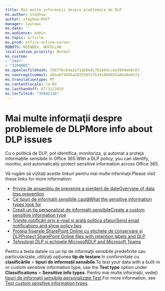 ```yaml
---
title: Mai multe informaţii despre problemele de DLP
ms.author: stephow
author: stephow-MSFT
manager: laurawi
ms.date: ''
ms.audience: admin
ms.topic: article
ms.prod: office-online-server
ROBOTS: NOINDEX, NOFOLLOW
localization_priority: Normal
ms.custom:
- "2447"
- "3200001"
ms.openlocfilehash: 7687f6cb4a2e71a68edc762e69ccee2994e60c6f
ms.sourcegitcommit: d6ea6f4456a582559f27b34c0b9455a86a8e61f1
ms.translationtype: MT
ms.contentlocale: ro-RO
ms.lasthandoff: 07/31/2019
ms.locfileid: "35941116"
---
```

# <a name="more-info-about-dlp-issues"></a><span data-ttu-id="fd70f-102">Mai multe informaţii despre problemele de DLP</span><span class="sxs-lookup"><span data-stu-id="fd70f-102">More info about DLP issues</span></span>

<span data-ttu-id="fd70f-103">Cu o politică de DLP, pot identifica, monitoriza, şi automat a proteja informaţiile sensibile în Office 365.</span><span class="sxs-lookup"><span data-stu-id="fd70f-103">With a DLP policy, you can identify, monitor, and automatically protect sensitive information across Office 365.</span></span>

<span data-ttu-id="fd70f-104">Vă rugăm să vizitaţi aceste linkuri pentru mai multe informaţii:</span><span class="sxs-lookup"><span data-stu-id="fd70f-104">Please visit these links for more information:</span></span>

- [<span data-ttu-id="fd70f-105">Privire de ansamblu de prevenire a pierderii de date</span><span class="sxs-lookup"><span data-stu-id="fd70f-105">Overview of data loss prevention</span></span>](https://docs.microsoft.com/en-us/office365/securitycompliance/data-loss-prevention-policies)
- [<span data-ttu-id="fd70f-106">Ce tipuri de informaţii sensibile caută</span><span class="sxs-lookup"><span data-stu-id="fd70f-106">What the sensitive information types look for</span></span>](https://docs.microsoft.com/en-us/office365/securitycompliance/what-the-sensitive-information-types-look-for)
- [<span data-ttu-id="fd70f-107">Creaţi un tip personalizat de informaţii sensibile</span><span class="sxs-lookup"><span data-stu-id="fd70f-107">Create a custom sensitive information type</span></span>](https://docs.microsoft.com/en-us/office365/securitycompliance/create-a-custom-sensitive-information-type)
- [<span data-ttu-id="fd70f-108">Trimite notificări prin e-mail şi arată politica sfaturi</span><span class="sxs-lookup"><span data-stu-id="fd70f-108">Send email notifications and show policy tips</span></span>](https://docs.microsoft.com/en-us/office365/securitycompliance/use-notifications-and-policy-tips)
- [<span data-ttu-id="fd70f-109">Proteja fişierele SharePoint Online cu etichete de conservare şi DLP</span><span class="sxs-lookup"><span data-stu-id="fd70f-109">Protect SharePoint Online files with retention labels and DLP</span></span>](https://docs.microsoft.com/en-us/office365/securitycompliance/protect-sharepoint-online-files-with-office-365-labels-and-dlp)
- [<span data-ttu-id="fd70f-110">Tehnologii DLP şi echipele Microsoft</span><span class="sxs-lookup"><span data-stu-id="fd70f-110">DLP and Microsoft Teams</span></span>](https://docs.microsoft.com/en-us/office365/securitycompliance/dlp-microsoft-teams)

<span data-ttu-id="fd70f-111">Pentru a testa datele cu un tip de informaţii sensibile predefinite sau particularizate, utilizaţi opţiunea **tip de testare** în conformitate cu **clasificările** > **tipuri de informaţii sensibile**.</span><span class="sxs-lookup"><span data-stu-id="fd70f-111">To test your data with a built-in or custom sensitive information type, use the **Test type** option under **Classifications** > **Sensitive info types**.</span></span> <span data-ttu-id="fd70f-112">Pentru mai multe informații, vedeți [tipuri de informaţii sensibile personalizate Test](https://docs.microsoft.com/en-us/office365/securitycompliance/create-a-custom-sensitive-information-type#test-custom-sensitive-information-types-in-the-security--compliance-center).</span><span class="sxs-lookup"><span data-stu-id="fd70f-112">For more information, see [Test custom sensitive information types](https://docs.microsoft.com/en-us/office365/securitycompliance/create-a-custom-sensitive-information-type#test-custom-sensitive-information-types-in-the-security--compliance-center).</span></span>